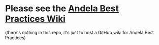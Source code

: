 # Please see the [Andela Best Practices Wiki](https://github.com/andela/bestpractices/wiki)

(there's nothing in this repo, it's just to host a GitHub wiki for Andela Best Practices)
